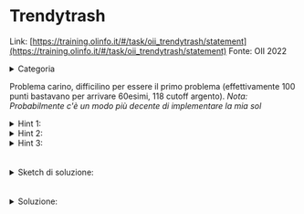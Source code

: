 # Trendytrash
Link: [https://training.olinfo.it/#/task/oii_trendytrash/statement](https://training.olinfo.it/#/task/oii_trendytrash/statement)
Fonte: OII 2022  
<details>
  <summary>Categoria</summary>

  Greedy, sort
</details>

Problema carino, difficilino per essere il primo problema (effettivamente 100 punti bastavano per arrivare 60esimi, 118 cutoff argento).
*Nota:*
*Probabilmente c'è un modo più decente di implementare la mia sol*
<details>
  <summary>Hint 1:</summary>

  La strategia greedy funziona. Ma come implementarla con complessità decenti?
</details>
<details>
  <summary>Hint 2:</summary>

  Cosa succede se scambio due colonne? E due righe?
  In generale posso permutare le righe/colonne?
</details>
<details>
  <summary>Hint 3:</summary>

  Sort
</details>
<br></br> 

<details>
  <summary>Sketch di soluzione:</summary>
    
  Calcolo le somme di righe e colonne (ho considerato gli 0 come -1). Poi andare avanti e indietro tra sortare colonne/righe e controllare se il più grande della colonna/riga funziona. 
  Il tutto stando attenti ad aggiornare la lunghezza attuale di una colonna/riga e salvarsi una variabile per capire cosa è stato tolto da ogni riga/colonna. Guarda il codice per dettagli.
</details>
<br></br>

<details>
  <summary>Soluzione:</summary>

  ```cpp
  #include <bits/stdc++.h>

  using namespace std;

  int pulisci(int N, int M, vector<string> S) {
    vector<int> righe(N);
    vector<int> col(M);
    for(int i = 0; i<N; i++){
      for(int j = 0; j<M; j++){
        int a;
        if(S[i][j]=='0') a = -1;
        else a = 1;
        righe[i]+=a;
        col[j]+=a;
      }
    }
    sort(righe.begin(), righe.end(), [](int a, int b){
      return abs(a)>abs(b);
    });
    sort(col.begin(), col.end(), [](int a, int b){
    return abs(a)>abs(b);
    });
    int dif_righe = 0;
    int dif_col = 0;
    int curr_righe = M;
    int curr_col = N;
    int sol = N*M;

    int i = 0;
    int j = 0;  
    while(sol!=0){
      if(col[i]!=INT_MAX && abs(col[i]+dif_col)==curr_col){
        sol-=curr_col;
        if(col[i]+dif_col<0){
          dif_righe++;
        }
        else dif_righe--;
        curr_righe--;
        col[i] = INT_MAX;
        sort(righe.begin(), righe.end(), [&](int a, int b){
          if(a==INT_MAX) return false;
          if(b==INT_MAX) return true;
          return abs(a+dif_righe)>abs(b+dif_righe);
        });
        i++;
        j=0;
      }
      else if(righe[j]!=INT_MAX && abs(righe[j]+dif_righe)==curr_righe){
        sol-=curr_righe;
        if(righe[j]+dif_righe<0){
          dif_col++;
        }
        else dif_col--;
        curr_col--;
        righe[j]=INT_MAX;
        sort(col.begin(), col.end(), [&](int a, int b){
          if(a==INT_MAX) return false;
          if(b==INT_MAX) return true;
          return abs(a+dif_col)>abs(b+dif_col);
        });
        j++; i=0;
      }
      else break;    
    }

    return sol;
    
  }

  ```

</details>